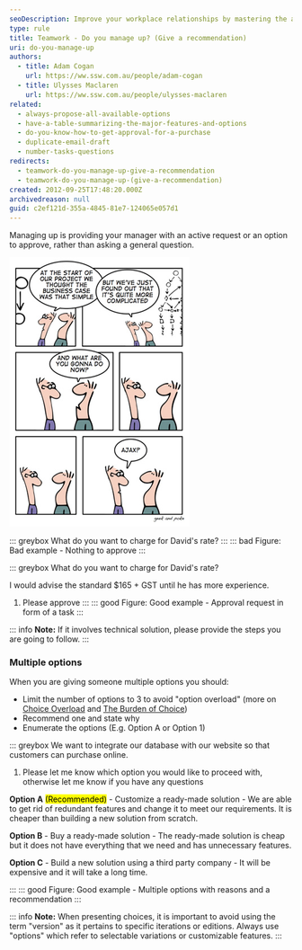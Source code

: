 ```yaml
---
seoDescription: Improve your workplace relationships by mastering the art of managing up with clear communication and thoughtful recommendations.
type: rule
title: Teamwork - Do you manage up? (Give a recommendation)
uri: do-you-manage-up
authors:
  - title: Adam Cogan
    url: https://ww.ssw.com.au/people/adam-cogan
  - title: Ulysses Maclaren
    url: https://ww.ssw.com.au/people/ulysses-maclaren
related:
  - always-propose-all-available-options
  - have-a-table-summarizing-the-major-features-and-options
  - do-you-know-how-to-get-approval-for-a-purchase
  - duplicate-email-draft
  - number-tasks-questions
redirects:
  - teamwork-do-you-manage-up-give-a-recommendation
  - teamwork-do-you-manage-up-(give-a-recommendation)
created: 2012-09-25T17:48:20.000Z
archivedreason: null
guid: c2ef121d-355a-4845-81e7-124065e057d1
---
```


Managing up is providing your manager with an active request or an option to approve, rather than asking a general question.

<!--endintro-->

![Figure: Hard decision - This guy needs to state why he recommends this option](complexity-and-false-hope.jpg)

::: greybox
What do you want to charge for David's rate?
:::
::: bad
Figure: Bad example - Nothing to approve
:::

::: greybox
What do you want to charge for David's rate?

I would advise the standard $165 + GST until he has more experience.

1. Please approve
   :::
   ::: good
   Figure: Good example - Approval request in form of a task
   :::

::: info
**Note:** If it involves technical solution, please provide the steps you are going to follow.
:::

### Multiple options

When you are giving someone multiple options you should:

- Limit the number of options to 3 to avoid "option overload" (more on [Choice Overload](https://www.behavioraleconomics.com/resources/mini-encyclopedia-of-be/choice-overload/) and [The Burden of Choice](https://www.psychologytoday.com/au/blog/more-tech-support/201011/the-burden-choice))
- Recommend one and state why
- Enumerate the options (E.g. Option A or Option 1)

::: greybox
We want to integrate our database with our website so that customers can purchase online.

1. Please let me know which option you would like to proceed with, otherwise let me know if you have any questions

**Option A** <mark>(Recommended)</mark> - Customize a ready-made solution - We are able to get rid of redundant features and change it to meet our requirements. It is cheaper than building a new solution from scratch.

**Option B** - Buy a ready-made solution - The ready-made solution is cheap but it does not have everything that we need and has unnecessary features.

**Option C** - Build a new solution using a third party company - It will be expensive and it will take a long time.

:::
::: good
Figure: Good example - Multiple options with reasons and a recommendation
:::

::: info
**Note:** When presenting choices, it is important to avoid using the term "version" as it pertains to specific iterations or editions. Always use "options" which refer to selectable variations or customizable features.
:::
